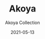 ---
subtitle: "Akoya Collection"
image_secondary: "img/ad25175f75eedb7b91719be75963826bfc974cc9-2400x1200.png"
description: "Akoya%27s%20perforated%20shade%20shell%20proudly%20reveals%20a%20glass%20pearl%20bulb.%20This%20pendant%20light%20drops%20elegantly%2C%20exuding%20a%20warm%20LED%20glow%20and%20is%20best%20above%20a%20dining%20table%2C%20or%20strung%20together%20in%20a%20row."
category: "Pendants"
designer: "Rbw"
tags: 
  - "Pendants"
title: "Akoya"
href: "https://rbw.com/products/akoya/m22-pc42-22-120_tr_line"
image_primary: "img/AK_default.jpg"
manufacturer: "Rich Brilliant Willing"
slug: "/manufacturers/rbw/pendants/rbw-akoya"
date: "2021-05-13"
---